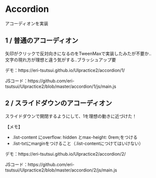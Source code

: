 <h1>Accordion</h1>
<p>アコーディオンを実装</p>

<h2>1 / 普通のアコーディオン</h2>
<p>矢印がクリックで反対向きになるのをTweenMaxで実装したみたが不要か.. <br>文字の現れ方が理想と違う気がする..ブラッシュアップ要</p>
<p>デモ：https://eri-tsutsui.github.io/UIpractice2/accordion/1/</p>
<p>JSコード：https://github.com/eri-tsutsui/UIpractice2/blob/master/accordion/1/js/main.js</p>

<h2>2 / スライドダウンのアコーディオン</h2>
<p>スライドダウンで開閉するようにして、1を理想の動きに近づけた！</p>
<p>【メモ】</p>
<ul>
  <li>.list-content にoverflow: hidden とmax-height: 0rem;をつける</li>
  <li>.list-txtにmarginをつけること（.list-contentにつけてはいけない）</li>
</ul>
<p>デモ：https://eri-tsutsui.github.io/UIpractice2/accordion/2/</p>
<p>JSコード：https://github.com/eri-tsutsui/UIpractice2/blob/master/accordion/2/js/main.js</p>

